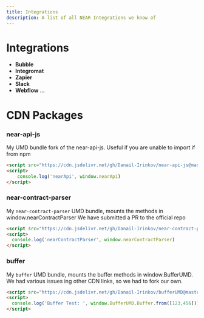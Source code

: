 ```yaml
---
title: Integrations
description: A list of all NEAR Integrations we know of
---
```


# Integrations

- **Bubble**
- **Integromat**
- **Zapier**
- **Slack**
- **Webflow**
...

# CDN Packages

### near-api-js
My UMD bundle fork of the near-api-js.
Useful if you are unable to import if from npm

```html
<script src="https://cdn.jsdelivr.net/gh/Danail-Irinkov/near-api-js@master/dist/bundle.js"></script>
<script>
	console.log('nearApi', window.nearApi)
</script>
```

### near-contract-parser
My `near-contract-parser` UMD bundle, mounts the methods in window.nearContractParser
We have submitted a PR to the official repo

```html
<script src="https://cdn.jsdelivr.net/gh/Danail-Irinkov/near-contract-parser-umd@main/dist/bundle.js"></script>
<script>
  console.log('nearContractParser', window.nearContractParser)
</script>
```

### buffer
My `buffer` UMD bundle, mounts the buffer methods in window.BufferUMD.
We had various issues ing other CDN links, so we had to fork our own.

```html
<script src="https://cdn.jsdelivr.net/gh/Danail-Irinkov/bufferUMD@master/dist/bundle.min.js"></script>
<script>
  console.log('Buffer Test: ', window.BufferUMD.Buffer.from([123,456])) 
</script>
```


